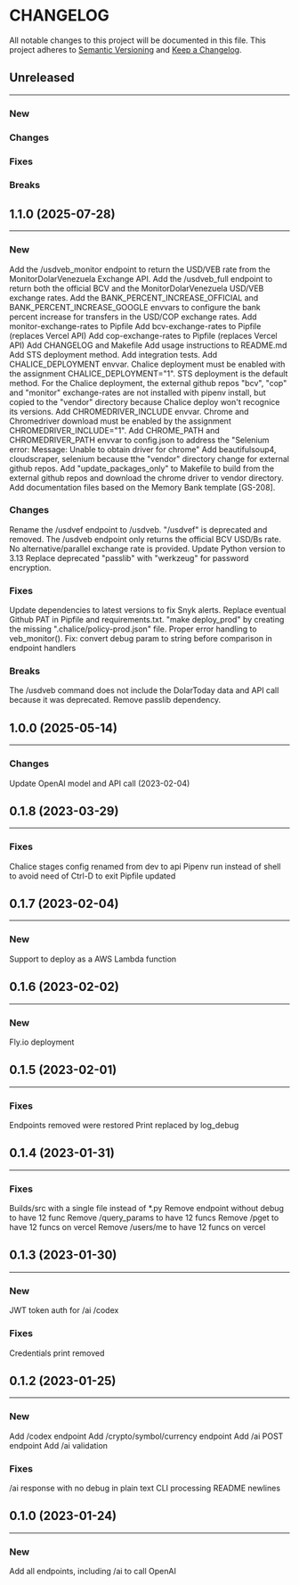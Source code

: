 # CHANGELOG

All notable changes to this project will be documented in this file.
This project adheres to [Semantic Versioning](http://semver.org/) and [Keep a Changelog](http://keepachangelog.com/).



## Unreleased
---

### New

### Changes

### Fixes

### Breaks


## 1.1.0 (2025-07-28)
---

### New
Add the /usdveb_monitor endpoint to return the USD/VEB rate from the MonitorDolarVenezuela Exchange API.
Add the /usdveb_full endpoint to return both the official BCV and the MonitorDolarVenezuela USD/VEB exchange rates.
Add the BANK_PERCENT_INCREASE_OFFICIAL and BANK_PERCENT_INCREASE_GOOGLE envvars to configure the bank percent increase for transfers in the USD/COP exchange rates.
Add monitor-exchange-rates to Pipfile
Add bcv-exchange-rates to Pipfile (replaces Vercel API)
Add cop-exchange-rates to Pipfile (replaces Vercel API)
Add CHANGELOG and Makefile
Add usage instructions to README.md
Add STS deployment method.
Add integration tests.
Add CHALICE_DEPLOYMENT envvar. Chalice deployment must be enabled with the assignment CHALICE_DEPLOYMENT="1". STS deployment is the default method.
For the Chalice deployment, the external github repos "bcv", "cop" and "monitor" exchange-rates are not installed with pipenv install, but copied to the "vendor" directory because Chalice deploy won't recognice its versions.
Add CHROMEDRIVER_INCLUDE envvar. Chrome and Chromedriver download must be enabled by the assignment CHROMEDRIVER_INCLUDE="1".
Add CHROME_PATH and CHROMEDRIVER_PATH envvar to config.json to address the "Selenium error: Message: Unable to obtain driver for chrome"
Add beautifulsoup4, cloudscraper, selenium because tthe "vendor" directory change for external github repos.
Add "update_packages_only" to Makefile to build from the external github repos and download the chrome driver to vendor directory.
Add documentation files based on the Memory Bank template [GS-208].

### Changes
Rename the /usdvef endpoint to /usdveb. "/usdvef" is deprecated and removed.
The /usdveb endpoint only returns the official BCV USD/Bs rate. No alternative/parallel exchange rate is provided.
Update Python version to 3.13
Replace deprecated "passlib" with "werkzeug" for password encryption.

### Fixes
Update dependencies to latest versions to fix Snyk alerts.
Replace eventual Github PAT in Pipfile and requirements.txt.
"make deploy_prod" by creating the missing ".chalice/policy-prod.json" file.
Proper error handling to veb_monitor().
Fix: convert debug param to string before comparison in endpoint handlers

### Breaks
The /usdveb command does not include the DolarToday data and API call because it was deprecated.
Remove passlib dependency.


## 1.0.0 (2025-05-14)
---

### Changes
Update OpenAI model and API call (2023-02-04)


## 0.1.8 (2023-03-29)
---

### Fixes
Chalice stages config renamed from dev to api
Pipenv run instead of shell to avoid need of Ctrl-D to exit
Pipfile updated


## 0.1.7 (2023-02-04)
---

### New
Support to deploy as a AWS Lambda function


## 0.1.6 (2023-02-02)
---

### New
Fly.io deployment


## 0.1.5 (2023-02-01)
---

### Fixes
Endpoints removed were restored
Print replaced by log_debug


## 0.1.4 (2023-01-31)
---

### Fixes
Builds/src with a single file instead of *.py
Remove endpoint without debug to have 12 func
Remove /query_params to have 12 funcs
Remove /pget to have 12 funcs on vercel
Remove /users/me to have 12 funcs on vercel


## 0.1.3 (2023-01-30)
---

### New
JWT token auth for /ai /codex

### Fixes
Credentials print removed


## 0.1.2 (2023-01-25)
---

### New
Add /codex endpoint
Add /crypto/symbol/currency endpoint
Add /ai POST endpoint
Add /ai validation

### Fixes
/ai response with no debug in plain text
CLI processing
README newlines


## 0.1.0 (2023-01-24)
---

### New
Add all endpoints, including /ai to call OpenAI